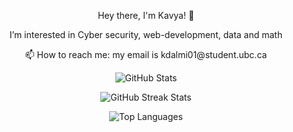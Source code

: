 <p align="center">Hey there, I'm Kavya! 👋</p>
<!-- Center-aligned text -->
<p align="center">I’m interested in Cyber security, web-development, data and math</p>
<p align="center">📫 How to reach me: my email is kdalmi01@student.ubc.ca</p>

<!-- Center-aligned GitHub stats -->
<p align="center">
  <img src="https://github-readme-stats.vercel.app/api?username=KavyaDalmia&show_icons=true&theme=radical" alt="GitHub Stats">
</p>

<!-- Center-aligned GitHub streak stats -->
<p align="center">
  <img src="https://streak-stats.demolab.com/?user=KavyaDalmia&theme=radical" alt="GitHub Streak Stats">
</p>

<!-- Center-aligned Top Languages -->
<p align="center">
  <img src="https://github-readme-stats.vercel.app/api/top-langs/?username=KavyaDalmia&theme=radical" alt="Top Languages">
</p>

<!---
KavyaDalmia/KavyaDalmia is a ✨ special ✨ repository because its `README.md` (this file) appears on your GitHub profile.
You can click the Preview link to take a look at your changes.
--->
